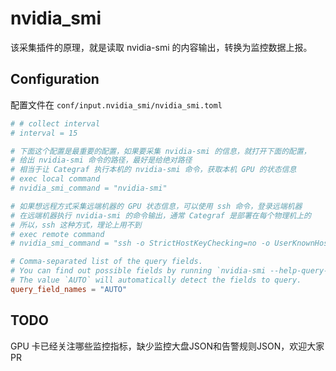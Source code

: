 # nvidia_smi

该采集插件的原理，就是读取 nvidia-smi 的内容输出，转换为监控数据上报。

## Configuration

配置文件在 `conf/input.nvidia_smi/nvidia_smi.toml`

```toml
# # collect interval
# interval = 15

# 下面这个配置是最重要的配置，如果要采集 nvidia-smi 的信息，就打开下面的配置，
# 给出 nvidia-smi 命令的路径，最好是给绝对路径
# 相当于让 Categraf 执行本机的 nvidia-smi 命令，获取本机 GPU 的状态信息
# exec local command
# nvidia_smi_command = "nvidia-smi"

# 如果想远程方式采集远端机器的 GPU 状态信息，可以使用 ssh 命令，登录远端机器
# 在远端机器执行 nvidia-smi 的命令输出，通常 Categraf 是部署在每个物理机上的
# 所以，ssh 这种方式，理论上用不到
# exec remote command
# nvidia_smi_command = "ssh -o StrictHostKeyChecking=no -o UserKnownHostsFile=/dev/null SSH_USER@SSH_HOST nvidia-smi"

# Comma-separated list of the query fields.
# You can find out possible fields by running `nvidia-smi --help-query-gpus`.
# The value `AUTO` will automatically detect the fields to query.
query_field_names = "AUTO"
```

## TODO

GPU 卡已经关注哪些监控指标，缺少监控大盘JSON和告警规则JSON，欢迎大家 PR